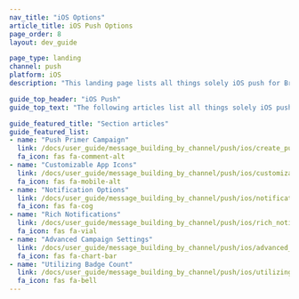 ```yaml
---
nav_title: "iOS Options"
article_title: iOS Push Options
page_order: 8
layout: dev_guide

page_type: landing
channel: push
platform: iOS
description: "This landing page lists all things solely iOS push for Braze."

guide_top_header: "iOS Push"
guide_top_text: "The following articles list all things solely iOS push for Braze."

guide_featured_title: "Section articles"
guide_featured_list:
- name: "Push Primer Campaign"
  link: /docs/user_guide/message_building_by_channel/push/ios/create_push_primer/
  fa_icon: fas fa-comment-alt
- name: "Customizable App Icons"
  link: /docs/user_guide/message_building_by_channel/push/ios/customizable_app_icons/
  fa_icon: fas fa-mobile-alt
- name: "Notification Options"
  link: /docs/user_guide/message_building_by_channel/push/ios/notification_options/
  fa_icon: fas fa-cog
- name: "Rich Notifications"
  link: /docs/user_guide/message_building_by_channel/push/ios/rich_notifications/
  fa_icon: fas fa-vial
- name: "Advanced Campaign Settings"
  link: /docs/user_guide/message_building_by_channel/push/ios/advanced_campaign_settings/
  fa_icon: fas fa-chart-bar
- name: "Utilizing Badge Count"
  link: /docs/user_guide/message_building_by_channel/push/ios/utilizing_badge_count/
  fa_icon: fas fa-bell
---
```

<br><br>